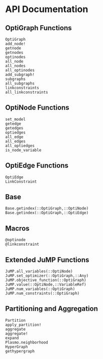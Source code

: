 # API Documentation

## OptiGraph Functions
```@docs
OptiGraph
add_node!
getnode
getnodes
optinodes
all_node
all_nodes
all_optinodes
add_subgraph!
subgraphs
all_subgraphs
linkconstraints
all_linkconstraints
```

## OptiNode Functions
```@docs
set_model
getedge
getedges
optiedges
all_edge
all_edges
all_optiedges
is_node_variable
```

## OptiEdge Functions
```@docs
OptiEdge
LinkConstraint
```

## Base
```@docs
Base.getindex(::OptiGraph,::OptiNode)
Base.getindex(::OptiGraph,::OptiEdge)
```

## Macros
```@docs
@optinode
@linkconstraint
```

## Extended JuMP Functions
```@docs
JuMP.all_variables(::OptiNode)
JuMP.set_optimizer(::OptiGraph,::Any)
JuMP.objective_function(::OptiGraph)
JuMP.value(::OptiNode,::VariableRef)
JuMP.num_variables(::OptiGraph)
JuMP.num_constraints(::OptiGraph)
```

## Partitioning and Aggregation

```@docs
Partition
apply_partition!
aggregate
aggregate!
expand
Plasmo.neighborhood
HyperGraph
gethypergraph
```
